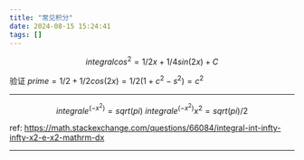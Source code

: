 ```yaml
---
title: "常见积分"
date: 2024-08-15 15:24:41
tags: []
---
```


$$integral cos^2 = 1 / 2 x + 1 / 4 sin(2x) + C$$

验证 $prime = 1 / 2  + 1 / 2 cos (2x) = 1 / 2 (1 + c^2 - s^2) = c^2$

---

$$
integral e^(-x ^ 2) = sqrt(pi) \
integral e^(-x^2)x^2 = sqrt(pi) / 2
$$

ref: https://math.stackexchange.com/questions/66084/integral-int-infty-infty-x2-e-x2-mathrm-dx

---

